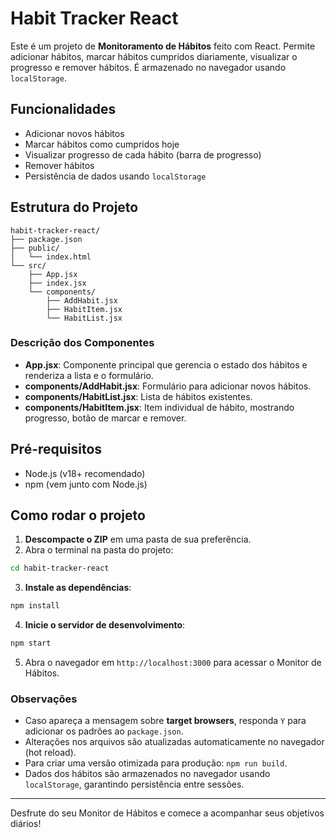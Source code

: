 # Habit Tracker React

Este é um projeto de **Monitoramento de Hábitos** feito com React. Permite adicionar hábitos, marcar hábitos cumpridos diariamente, visualizar o progresso e remover hábitos. É armazenado no navegador usando `localStorage`.

## Funcionalidades

- Adicionar novos hábitos
- Marcar hábitos como cumpridos hoje
- Visualizar progresso de cada hábito (barra de progresso)
- Remover hábitos
- Persistência de dados usando `localStorage`

## Estrutura do Projeto

```
habit-tracker-react/
├── package.json
├── public/
│   └── index.html
└── src/
    ├── App.jsx
    ├── index.jsx
    └── components/
        ├── AddHabit.jsx
        ├── HabitItem.jsx
        └── HabitList.jsx
```

### Descrição dos Componentes

- **App.jsx**: Componente principal que gerencia o estado dos hábitos e renderiza a lista e o formulário.
- **components/AddHabit.jsx**: Formulário para adicionar novos hábitos.
- **components/HabitList.jsx**: Lista de hábitos existentes.
- **components/HabitItem.jsx**: Item individual de hábito, mostrando progresso, botão de marcar e remover.

## Pré-requisitos

- Node.js (v18+ recomendado)
- npm (vem junto com Node.js)

## Como rodar o projeto

1. **Descompacte o ZIP** em uma pasta de sua preferência.
2. Abra o terminal na pasta do projeto:

```bash
cd habit-tracker-react
```

3. **Instale as dependências**:

```bash
npm install
```

4. **Inicie o servidor de desenvolvimento**:

```bash
npm start
```

5. Abra o navegador em `http://localhost:3000` para acessar o Monitor de Hábitos.

### Observações

- Caso apareça a mensagem sobre **target browsers**, responda `Y` para adicionar os padrões ao `package.json`.
- Alterações nos arquivos são atualizadas automaticamente no navegador (hot reload).
- Para criar uma versão otimizada para produção: `npm run build`.
- Dados dos hábitos são armazenados no navegador usando `localStorage`, garantindo persistência entre sessões.

---

Desfrute do seu Monitor de Hábitos e comece a acompanhar seus objetivos diários!
